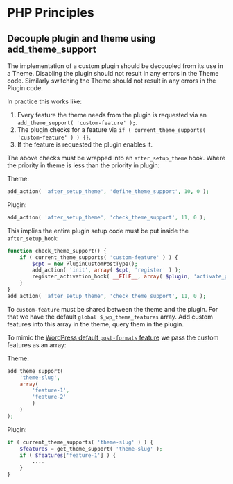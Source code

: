 # PHP Principles

## Decouple plugin and theme using add_theme_support

   The implementation of a custom plugin should be decoupled from its use in a Theme. Disabling the plugin should not result in any errors in the Theme code. Similarly switching the Theme should not result in any errors in the Plugin code.

In practice this works like:

1. Every feature the theme needs from the plugin is requested via an `add_theme_support( 'custom-feature' );`. 
2. The plugin checks for a feature via `if ( current_theme_supports( 'custom-feature' ) ) {}`.
3. If the feature is requested the plugin enables it.

The above checks must be wrapped into an `after_setup_theme` hook. Where the priority in theme is less than the priority in plugin:

Theme:
```php
add_action( 'after_setup_theme', 'define_theme_support', 10, 0 );
```

Plugin:
```php
add_action( 'after_setup_theme', 'check_theme_support', 11, 0 );
```

This implies the entire plugin setup code must be put inside the `after_setup_hook`:
```php
function check_theme_support() {
	if ( current_theme_supports( 'custom-feature' ) ) {
		$cpt = new PluginCustomPostType();
		add_action( 'init', array( $cpt, 'register' ) );
		register_activation_hook( __FILE__, array( $plugin, 'activate_plugin' ) );
	} 
}
add_action( 'after_setup_theme', 'check_theme_support', 11, 0 );
```

To `custom-feature` must be shared between the theme and the plugin. For that we have the default `global $_wp_theme_features` array. Add custom features into this array in the theme, query them in the plugin.

To mimic the [WordPress default `post-formats` feature](https://developer.wordpress.org/themes/functionality/post-formats/) we pass the custom features as an array:

Theme:
```php
add_theme_support(
	'theme-slug',
	array(
		'feature-1',
		'feature-2'
		)
	)
);
```

Plugin:
```php
if ( current_theme_supports( 'theme-slug' ) ) {
	$features = get_theme_support( 'theme-slug' );
	if ( $features['feature-1'] ) {
		....
	}
}
```